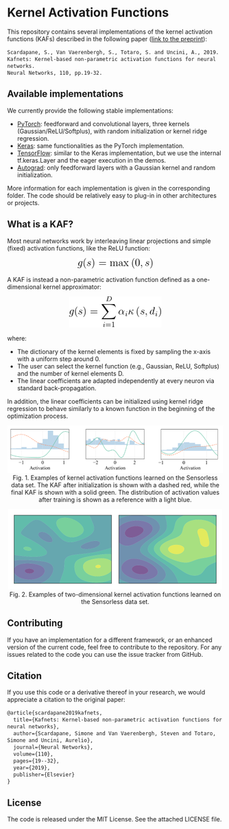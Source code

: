 # Kernel Activation Functions

This repository contains several implementations of the kernel activation functions (KAFs) described in the following paper ([link to the preprint](https://arxiv.org/abs/1707.04035)):
	
	Scardapane, S., Van Vaerenbergh, S., Totaro, S. and Uncini, A., 2019. 
	Kafnets: Kernel-based non-parametric activation functions for neural networks. 
	Neural Networks, 110, pp.19-32.
	
## Available implementations

We currently provide the following stable implementations:

* [PyTorch](/pytorch): feedforward and convolutional layers, three kernels (Gaussian/ReLU/Softplus), with random initialization or kernel ridge regression.
* [Keras](/keras): same functionalities as the PyTorch implementation.
* [TensorFlow](/tensorflow/): similar to the Keras implementation, but we use the internal tf.keras.Layer and the eager execution in the demos.
* [Autograd](/autograd): only feedforward layers with a Gaussian kernel and random initialization.

More information for each implementation is given in the corresponding folder. The code should be relatively easy to plug-in in other architectures or projects.

## What is a KAF?

Most neural networks work by interleaving linear projections and simple (fixed) activation functions, like the ReLU function:

<p align="center">
<img src="eq1.png" />
</p>

A KAF is instead a non-parametric activation function defined as a one-dimensional kernel approximator:

<p align="center">
<img src="eq2.png" />
</p>

where:

* The dictionary of the kernel elements is fixed by sampling the x-axis with a uniform step around 0.
* The user can select the kernel function (e.g., Gaussian, ReLU, Softplus) and the number of kernel elements D.
* The linear coefficients are adapted independently at every neuron via standard back-propagation.

In addition, the linear coefficients can be initialized using kernel ridge regression to behave similarly to a known function in the beginning of the optimization process.

<p align="center">
<img src="kernel_activation_functions.png"/><br/>
Fig. 1. Examples of kernel activation functions learned on the Sensorless data set. The KAF after initialization is shown with a dashed red, while the final KAF is shown with a solid green. The distribution of activation values after training is shown as a reference with a light blue.
</p>

<p align="center">
<img src="kernel_activation_functions_2D.png"/><br/>
Fig. 2. Examples of two-dimensional kernel activation functions learned on the Sensorless data set.
</p>

## Contributing

If you have an implementation for a different framework, or an enhanced version of the current code, feel free to contribute to the repository. For any issues related to the code you can use the issue tracker from GitHub.

## Citation

If you use this code or a derivative thereof in your research, we would appreciate a citation to the original paper:

	@article{scardapane2019kafnets,
      title={Kafnets: Kernel-based non-parametric activation functions for neural networks},
      author={Scardapane, Simone and Van Vaerenbergh, Steven and Totaro, Simone and Uncini, Aurelio},
      journal={Neural Networks},
      volume={110},
      pages={19--32},
      year={2019},
      publisher={Elsevier}
    }
	
## License

The code is released under the MIT License. See the attached LICENSE file.

